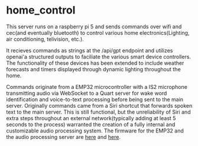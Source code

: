 # home_control

This server runs on a raspberry pi 5 and sends commands over wifi and cec(and eventually bluetooth) to control various home electronics(Lighting, air conditioning, telivision, etc.).

It recieves commands as strings at the /api/gpt endpoint and utilizes openai'a structured outputs to faciliate the various smart device controllers. The functionality of these devices has been extended to include weather forecasts and timers displayed through dynamic lighting throughout the home.

Commands originate from a EMP32 microcontroller with a IS2 microphone transmitting audio via WebSocket to a Quart server for wake word identification and voice-to-text processing before being sent to the main server. Originally commands came from a Siri shortcut that forwards spoken text to the main server. This is still functional, but the unreliability of Siri and extra steps throughout an external network(typically adding at least 5 seconds to the process) warranted the creation of a fully internal and customizable audio processing system. The firmware for the EMP32 and the audio processing server are [here](https://github.com/JJGantt/ESP32-AudioRelay) and [here](https://github.com/JJGantt/voice_control).

